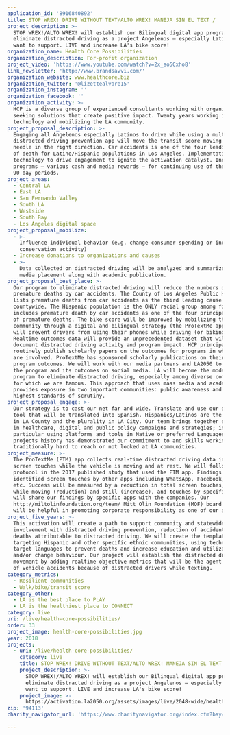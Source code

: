 ```yaml
---
application_id: '8916840892'
title: STOP WREX! DRIVE WITHOUT TEXT/ALTO WREX! MANEJA SIN EL TEXT /
project_description: >-
  STOP WREX!/ALTO WREX! will establish our Bilingual digital app program to
  eliminate distracted driving as a project Angelenos — especially Latinos -
  want to support. LIVE and increase LA's bike score!
organization_name: Health Core Possibilities
organization_description: For-profit organization
project_video: 'https://www.youtube.com/watch?v=2x_ao5Cxho8'
link_newsletter: 'http://www.brandsavvi.com/'
organization_website: www.healthcore.biz
organization_twitter: '@lizettealvare15'
organization_instagram: ''
organization_facebook: ''
organization_activity: >-
  HCP is a diverse group of experienced consultants working with organizations
  seeking solutions that create positive impact. Twenty years working in applied
  technology and mobilizing the LA community.
project_proposal_description: >-
  Engaging all Angelenos especially Latinos to drive while using a multilingual
  distracted driving prevention app will move the transit score moving the
  needle in the right direction. Car accidents is one of the four leading causes
  of death for Latino/Hispanic populations in Los Angeles. Implementation of new
  technology to drive engagement to ignite the activation catalyst. Incentive
  programs — various cash and media rewards — for continuing use of the app over
  90 day periods.
project_areas:
  - Central LA
  - East LA
  - San Fernando Valley
  - South LA
  - Westside
  - South Bay
  - Los Angeles digital space
project_proposal_mobilize:
  - >-
    Influence individual behavior (e.g. change consumer spending or increase
    conservation activity)
  - Increase donations to organizations and causes
  - >-
    Data collected on distracted driving will be analyzed and summarized for
    media placement along with academic publication.
project_proposal_best_place: >-
  Our program to eliminate distracted driving will reduce the numbers of
  premature deaths by car accidents. The County of Los Angeles Public Health
  lists premature deaths from car accidents as the third leading cause
  countywide. The Hispanic population is the ONLY racial group among four that
  includes premature death by car accidents as one of the four principal causes
  of premature deaths. The bike score will be improved by mobilizing the LA
  community through a digital and bilingual strategy (the ProTextMe app) that
  will prevent drivers from using their phones while driving (or biking).
  Realtime outcomes data will provide an unprecedented dataset that will
  document distracted driving activity and program impact. HCP principals
  routinely publish scholarly papers on the outcomes for programs in which we
  are involved. ProTextMe has sponsored scholarly publications on their European
  program outcomes. We will work with our media partners and LA2050 to publicize
  the program and its outcomes on social media. LA will become the model for its
  program to eliminate distracted driving, especially among diverse communities
  for which we are famous. This approach that uses mass media and academia
  provides exposure in two important communities: public awareness and the
  highest standards of scrutiny.
project_proposal_engage: >-
  Our strategy is to cast our net far and wide. Translate and use our digital
  tool that will be translated into Spanish. Hispanics/Latinos are the majority
  in LA County and the plurality in LA City. Our team brings together experience
  in healthcare, digital and public policy campaigns and strategies; in
  particular using platforms and tools in Native or preferred Languages. Our
  projects history has demonstrated our commitment to and skills working
  traditionally hard to reach or not looked at LA communities.
project_measure: >-
  The ProTextMe (PTM) app collects real-time distracted driving data including
  screen touches while the vehicle is moving and at rest. We will follow the
  protocol in the 2017 published study that used the PTM app. Findings
  identified screen touches by other apps including WhatsApp, Facebook, SMS,
  etc. Success will be measured by a reduction in total screen touches, touches
  while moving (reduction) and still (increase), and touches by specific app. We
  will share our findings by specific apps with the companies. Our
  http://miltolinfoundation.org/team/ Mitt Olin Foundation (MOF) board members
  will be helpful in promoting corporate responsibility as one of our aims.
project_five_years: >-
  This activation will create a path to support community and statewide
  involvement with distracted driving prevention, reduction of accidents and
  deaths attributable to distracted driving. We will create the template for
  targeting Hispanic and other specific ethnic communities, using technology in
  target languages to prevent deaths and increase education and utilization
  and/or change behaviour. Our project will establish the distracted driving
  movement by adding realtime objective metrics that will be the agent of change
  of vehicle accidents because of distracted drivers while texting.
category_metrics:
  - Resilient communities
  - Walk/bike/transit score
category_other:
  - LA is the best place to PLAY
  - LA is the healthiest place to CONNECT
category: live
uri: /live/health-core-possibilities/
order: 33
project_image: health-core-possibilities.jpg
year: 2018
projects:
  - uri: /live/health-core-possibilities/
    category: live
    title: STOP WREX! DRIVE WITHOUT TEXT/ALTO WREX! MANEJA SIN EL TEXT /
    project_description: >-
      STOP WREX!/ALTO WREX! will establish our Bilingual digital app program to
      eliminate distracted driving as a project Angelenos — especially Latinos -
      want to support. LIVE and increase LA's bike score!
    project_image: >-
      https://activation.la2050.org/assets/images/live/2048-wide/health-core-possibilities.jpg
zip: '94113'
charity_navigator_url: 'https://www.charitynavigator.org/index.cfm?bay=search.profile&ein=300538676'

---
```

